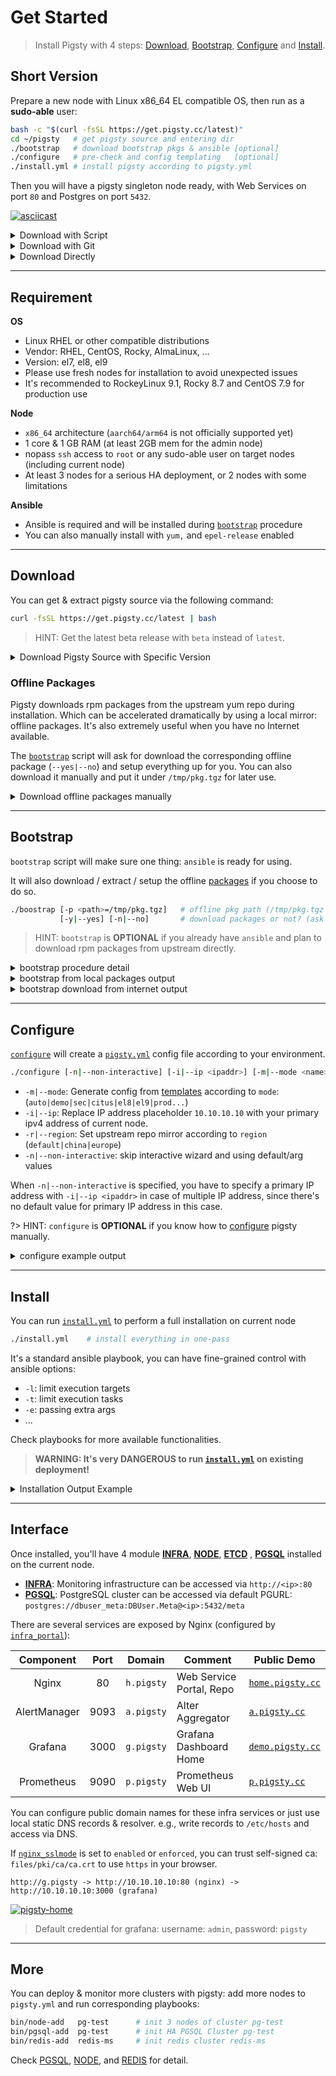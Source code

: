 # Get Started

> Install Pigsty with 4 steps: [Download](#download), [Bootstrap](#bootstrap), [Configure](#configure) and [Install](#install).


## Short Version

Prepare a new node with Linux x86_64 EL compatible OS, then run as a **sudo-able** user:

```bash
bash -c "$(curl -fsSL https://get.pigsty.cc/latest)"  
cd ~/pigsty   # get pigsty source and entering dir
./bootstrap   # download bootstrap pkgs & ansible [optional]
./configure   # pre-check and config templating   [optional] 
./install.yml # install pigsty according to pigsty.yml
```

Then you will have a pigsty singleton node ready, with Web Services on port `80` and Postgres on port `5432`.

[![asciicast](https://asciinema.org/a/566220.svg)](https://asciinema.org/a/566220)


<details><summary>Download with Script</summary>

```bash
$ curl https://get.pigsty.cc/latest | bash
...
[Checking] ===========================================
[ OK ] SOURCE from CDN due to GFW
FROM CDN    : bash -c "$(curl -fsSL https://get.pigsty.cc/latest)"
FROM GITHUB : bash -c "$(curl -fsSL https://raw.githubusercontent.com/Vonng/pigsty/master/bin/latest)"
[Downloading] ===========================================
[ OK ] download pigsty source code from CDN
[ OK ] $ curl -SL https://get.pigsty.cc/v2.4.1/pigsty-v2.4.1.tgz
...
MD5: d5dc4a51efc81932a03d7c010d0d5d64  /tmp/pigsty-v2.4.1.tgz
[Extracting] ===========================================
[ OK ] extract '/tmp/pigsty-v2.4.1.tgz' to '/home/vagrant/pigsty'
[ OK ] $ tar -xf /tmp/pigsty-v2.4.1.tgz -C ~;
[Reference] ===========================================
Official Site:   https://pigsty.cc
Get Started:     https://doc.pigsty.cc/#/INSTALL
Documentation:   https://doc.pigsty.cc
Github Repo:     https://github.com/Vonng/pigsty
Public Demo:     https://demo.pigsty.cc
[Proceeding] ===========================================
cd ~/pigsty      # entering pigsty home directory before proceeding
./bootstrap      # install ansible & download the optional offline packages
./configure      # preflight-check and generate config according to your env
./install.yml    # install pigsty on this node and init it as the admin node
[ OK ] ~/pigsty is ready to go now!
```

</details>


<details><summary>Download with Git</summary>

You can also download pigsty source with `git`, don't forget to check out a specific version.

```bash
git clone https://github.com/Vonng/pigsty;
cd pigsty; git checkout v2.4.1
```

</details>


<details><summary>Download Directly</summary>

You can also download pigsty source & offline pkgs directly from GitHub release page. 

```bash
# get from GitHub
bash -c "$(curl -fsSL https://raw.githubusercontent.com/Vonng/pigsty/master/bin/get)"

# or download tarball directly with curl
curl -L https://github.com/Vonng/pigsty/releases/download/v2.4.1/pigsty-v2.4.1.tgz -o ~/pigsty.tgz                 # SRC
curl -L https://github.com/Vonng/pigsty/releases/download/v2.4.1/pigsty-pkg-v2.4.1.el9.x86_64.tgz -o /tmp/pkg.tgz  # EL9
curl -L https://github.com/Vonng/pigsty/releases/download/v2.4.1/pigsty-pkg-v2.4.1.el8.x86_64.tgz -o /tmp/pkg.tgz  # EL8
curl -L https://github.com/Vonng/pigsty/releases/download/v2.4.1/pigsty-pkg-v2.4.1.el7.x86_64.tgz -o /tmp/pkg.tgz  # EL7
```

</details>




-----------------------

## Requirement

**OS**

* Linux RHEL or other compatible distributions
* Vendor: RHEL, CentOS, Rocky, AlmaLinux, ...
* Version: el7, el8, el9
* Please use fresh nodes for installation to avoid unexpected issues 
* It's recommended to RockeyLinux 9.1, Rocky 8.7 and CentOS 7.9 for production use

**Node**

* `x86_64` architecture (`aarch64/arm64` is not officially supported yet)
* 1 core & 1 GB RAM (at least 2GB mem for the admin node)
* nopass `ssh` access to `root` or any sudo-able user on target nodes (including current node)
* At least 3 nodes for a serious HA deployment, or 2 nodes with some limitations

**Ansible**

* Ansible is required and will be installed during [`bootstrap`](#bootstrap) procedure
* You can also manually install with `yum,` and `epel-release` enabled



-----------------------

## Download

You can get & extract pigsty source via the following command:

```bash
curl -fsSL https://get.pigsty.cc/latest | bash
```

> HINT: Get the latest beta release with `beta` instead of `latest`.


<details><summary>Download Pigsty Source with Specific Version</summary>

If you want to download a specific version, use the following URLs:

```bash
VERSION=v2.4.1
https://github.com/Vonng/pigsty/releases/download/${VERSION}/pigsty-${VERSION}.tgz
```

For example, Pigsty v2.4.1 source can be acquired with:

```bash 
curl -L https://github.com/Vonng/pigsty/releases/download/v2.4.1/pigsty-v2.4.1.tgz -o ~/pigsty.tgz
curl -L https://get.pigsty.cc/v2.4.1/pigsty-v2.4.1.tgz -o ~/pigsty.tgz   # China CDN Mirror
```

</details>


### Offline Packages

Pigsty downloads rpm packages from the upstream yum repo during installation.
Which can be accelerated dramatically by using a local mirror: offline packages.
It's also extremely useful when you have no Internet available.

The [`bootstrap`](#bootstrap) script will ask for download the corresponding offline package (`--yes|--no`) and setup everything up for you.
You can also download it manually and put it under `/tmp/pkg.tgz` for later use.

<details><summary>Download offline packages manually</summary>

```bash
VERSION=v2.4.1
OS_VERSION=$(rpm -q --qf "%{VERSION}" $(rpm -q --whatprovides redhat-release) | grep -o '^[^.]\+')
ARCH=$(uname -m)
FILENAME=pigsty-pkg-${VERSION}.el${OS_VERSION}.${ARCH}.tgz
PKG_URL="https://github.com/Vonng/pigsty/releases/download/${VERSION}/${FILENAME}"
echo ${PKG_URL} && curl -L ${PKG_URL} -o /tmp/pkg.tgz
```

For example, Pigsty v2.4.1 on EL7.x86_64 will have the following packages:

```bash
curl -L https://github.com/Vonng/pigsty/releases/download/v2.4.1/pigsty-pkg-v2.4.1.el7.x86_64.tgz  -o /tmp/pkg.tgz
curl -L https://get.pigsty.cc/v2.4.1/pigsty-pkg-v2.4.1.el7.x86_64.tgz -o /tmp/pkg.tgz  # China CDN Mirror
```

> Not all combinations of OS and architecture are supported yet. Please check the official release page.

</details>









-----------------------

## Bootstrap

`bootstrap` script will make sure one thing: `ansible` is ready for using. 

It will also download / extract / setup the offline [packages](#offline-packagess) if you choose to do so.

```bash
./boostrap [-p <path>=/tmp/pkg.tgz]   # offline pkg path (/tmp/pkg.tgz by default)
           [-y|--yes] [-n|--no]       # download packages or not? (ask by default)
```

> HINT: `bootstrap` is **OPTIONAL** if you already have `ansible` and plan to download rpm packages from upstream directly.

<details><summary>bootstrap procedure detail</summary>

1. Check preconditions

2. Check local repo exists ?
   * Y -> create `/etc/yum.repos.d/pigsty-local.repo` to enable it
   * N -> Download offline package from the Internet? 
     * Y -> Download from Github / CDN and extract & enable it
     * N -> Add basic os upstream repo file manually ?
          * Y -> add according to region / releasever
          * N -> leave it to user's default configuration
  * Now we have an available repo for installing ansible
    * Precedence: local `pkg.tgz` > downloaded `pkg.tgz` > upstream > user provide

3. install boot utils from the available repo
   * el7,8,9: `ansible createrepo_c unzip wget yum-utils sshpass`
   * el8 extra: `ansible python3.11-jmespath createrepo_c unzip wget dnf-utils sshpass modulemd-tools`
   * el9 extra: `ansible python3.11-jmespath createrepo_c unzip wget dnf-utils sshpass modulemd-tools`
4. Check ansible availability.

</details>


<details><summary>bootstrap from local packages output</summary>

If `/tmp/pkg.tgz` already exists, bootstrap will use it directly:

```bash
bootstrap pigsty v2.4.1 begin
[ OK ] region = china
[ OK ] kernel = Linux
[ OK ] machine = x86_64
[ OK ] release = 7.9.2009
[ OK ] sudo = vagrant ok
[ OK ] cache = /tmp/pkg.tgz exists
[ OK ] repo = extract from /tmp/pkg.tgz
[ OK ] repo file = use /etc/yum.repos.d/pigsty-local.repo
[ OK ] repo cache = created
[ OK ] install el7 utils
....(yum install ansible output)
[ OK ] ansible = ansible 2.9.27
[ OK ] boostrap pigsty complete
proceed with ./configure
```

</details>

<details><summary>bootstrap download from internet output</summary>

Download `pkg.tgz` from GitHub and extract it:

```bash
bootstrap pigsty v2.4.1 begin
[ OK ] region = china
[ OK ] kernel = Linux
[ OK ] machine = x86_64
[ OK ] release = 7.9.2009
[ OK ] sudo = vagrant ok
[ IN ] Cache /tmp/pkg.tgz not exists, download? (y/n):
=> y
[ OK ] download from Github https://get.pigsty.cc/v2.4.1/pigsty-pkg-v2.4.1.el7.x86_64.tgz to /tmp/pkg.tgz
  % Total    % Received % Xferd  Average Speed   Time    Time     Time  Current
                                 Dload  Upload   Total   Spent    Left  Speed
100  913M  100  913M    0     0   661k      0  0:23:33  0:23:33 --:--:--  834k
[ OK ] repo = extract from /tmp/pkg.tgz
[ OK ] repo file = use /etc/yum.repos.d/pigsty-local.repo
[ OK ] repo cache = created
[ OK ] install el7 utils
...... (yum install createrepo_c sshpass unzip output) 
==================================================================================================================
 Package                        Arch                Version                       Repository                 Size
==================================================================================================================
Installing:
 createrepo_c                   x86_64              0.10.0-20.el7                 pigsty-local               65 k
 sshpass                        x86_64              1.06-2.el7                    pigsty-local               21 k
 unzip                          x86_64              6.0-24.el7_9                  pigsty-local              172 k
Installing for dependencies:
 createrepo_c-libs              x86_64              0.10.0-20.el7                 pigsty-local               89 k

Transaction Summary
==================================================================================================================
...... (yum install ansible output)
==================================================================================================================
 Package                                      Arch            Version                 Repository             Size
==================================================================================================================
Installing:
 ansible                                      noarch          2.9.27-1.el7            pigsty-local           17 M
Installing for dependencies:
 PyYAML                                       x86_64          3.10-11.el7             pigsty-local          153 k
 libyaml                                      x86_64          0.1.4-11.el7_0          pigsty-local           55 k
 python-babel                                 noarch          0.9.6-8.el7             pigsty-local          1.4 M
 python-backports                             x86_64          1.0-8.el7               pigsty-local          5.8 k
 python-backports-ssl_match_hostname          noarch          3.5.0.1-1.el7           pigsty-local           13 k
 python-cffi                                  x86_64          1.6.0-5.el7             pigsty-local          218 k
 python-enum34                                noarch          1.0.4-1.el7             pigsty-local           52 k
 python-idna                                  noarch          2.4-1.el7               pigsty-local           94 k
 python-ipaddress                             noarch          1.0.16-2.el7            pigsty-local           34 k
 python-jinja2                                noarch          2.7.2-4.el7             pigsty-local          519 k
 python-markupsafe                            x86_64          0.11-10.el7             pigsty-local           25 k
 python-paramiko                              noarch          2.1.1-9.el7             pigsty-local          269 k
 python-ply                                   noarch          3.4-11.el7              pigsty-local          123 k
 python-pycparser                             noarch          2.14-1.el7              pigsty-local          104 k
 python-setuptools                            noarch          0.9.8-7.el7             pigsty-local          397 k
 python-six                                   noarch          1.9.0-2.el7             pigsty-local           29 k
 python2-cryptography                         x86_64          1.7.2-2.el7             pigsty-local          502 k
 python2-httplib2                             noarch          0.18.1-3.el7            pigsty-local          125 k
 python2-jmespath                             noarch          0.9.4-2.el7             pigsty-local           41 k
 python2-pyasn1                               noarch          0.1.9-7.el7             pigsty-local          100 k

Transaction Summary
==================================================================================================================
...
Complete!
[ OK ] ansible = ansible 2.9.27
[ OK ] boostrap pigsty complete
proceed with ./configure
```

</details>





-----------------------

## Configure

[`configure`](Config) will create a [`pigsty.yml`](https://github.com/Vonng/pigsty/blob/master/pigsty.yml) config file according to your environment.

```bash
./configure [-n|--non-interactive] [-i|--ip <ipaddr>] [-m|--mode <name>] [-r|--region <default|china|europe>]
```

* `-m|--mode`: Generate config from [templates](https://github.com/Vonng/pigsty/tree/master/files/pigsty) according to `mode`: (`auto|demo|sec|citus|el8|el9|prod...`)
* `-i|--ip`: Replace IP address placeholder `10.10.10.10` with your primary ipv4 address of current node.
* `-r|--region`: Set upstream repo mirror according to `region` (`default|china|europe`)
* `-n|--non-interactive`: skip interactive wizard and using default/arg values

When `-n|--non-interactive` is specified, you have to specify a primary IP address with `-i|--ip <ipaddr>` in case of multiple IP address, since there's no default value for primary IP address in this case.

?> HINT: `configure` is **OPTIONAL** if you know how to [configure](CONFIG.md) pigsty manually.


<details><summary>configure example output</summary>

```bash
[vagrant@meta pigsty]$ ./configure
configure pigsty v2.4.1 begin
[ OK ] region = china
[ OK ] kernel = Linux
[ OK ] machine = x86_64
[ OK ] sudo = vagrant ok
[ OK ] ssh = vagrant@127.0.0.1 ok
[WARN] Multiple IP address candidates found:
    (1) 10.0.2.15	    inet 10.0.2.15/24 brd 10.0.2.255 scope global noprefixroute dynamic eth0
    (2) 10.10.10.10	    inet 10.10.10.10/24 brd 10.10.10.255 scope global noprefixroute eth1
[ OK ] primary_ip = 10.10.10.10 (from demo)
[ OK ] admin = vagrant@10.10.10.10 ok
[ OK ] mode = demo (vagrant demo)
[ OK ] config = demo @ 10.10.10.10
[ OK ] ansible = ansible 2.9.27
[ OK ] configure pigsty done
proceed with ./install.yml
```

</details>





-----------------------

## Install

You can run [`install.yml`](https://github.com/Vonng/pigsty/blob/master/pigsty.yml) to perform a full installation on current node

```bash
./install.yml    # install everything in one-pass
```

It's a standard ansible playbook, you can have fine-grained control with ansible options:

* `-l`: limit execution targets
* `-t`: limit execution tasks
* `-e`: passing extra args
* ...

Check playbooks for more available functionalities.

> **WARNING: It's very DANGEROUS to run [`install.yml`](https://github.com/Vonng/pigsty/blob/master/install.yml) on existing deployment!**


<details><summary>Installation Output Example</summary>

```bash
[vagrant@meta pigsty]$ ./install.yml

PLAY [IDENTITY] ********************************************************************************************************************************

TASK [node_id : get node fact] *****************************************************************************************************************
changed: [10.10.10.12]
changed: [10.10.10.11]
changed: [10.10.10.13]
changed: [10.10.10.10]
...
...
PLAY RECAP **************************************************************************************************************************************************************************
10.10.10.10                : ok=288  changed=215  unreachable=0    failed=0    skipped=64   rescued=0    ignored=0
10.10.10.11                : ok=263  changed=194  unreachable=0    failed=0    skipped=88   rescued=0    ignored=1
10.10.10.12                : ok=263  changed=194  unreachable=0    failed=0    skipped=88   rescued=0    ignored=1
10.10.10.13                : ok=153  changed=121  unreachable=0    failed=0    skipped=53   rescued=0    ignored=1
localhost                  : ok=3    changed=0    unreachable=0    failed=0    skipped=4    rescued=0    ignored=0
```

</details>




-----------------------

## Interface

Once installed, you'll have 4 module [**INFRA**](INFRA.md), [**NODE**](NODE.md), [**ETCD**](ETCD.md) , [**PGSQL**](PGSQL.md) installed on the current node. 

* [**INFRA**](INFRA.md): Monitoring infrastructure can be accessed via `http://<ip>:80`
* [**PGSQL**](PGSQL.md): PostgreSQL cluster can be accessed via default PGURL: `postgres://dbuser_meta:DBUser.Meta@<ip>:5432/meta`

There are several services are exposed by Nginx (configured by [`infra_portal`](PARAM.md#infra_portal)):

|  Component   | Port |   Domain   | Comment                  | Public Demo                               |
|:------------:|:----:|:----------:|--------------------------|-------------------------------------------|
|    Nginx     |  80  | `h.pigsty` | Web Service Portal, Repo | [`home.pigsty.cc`](http://home.pigsty.cc) |
| AlertManager | 9093 | `a.pigsty` | Alter Aggregator         | [`a.pigsty.cc`](http://a.pigsty.cc)       |
|   Grafana    | 3000 | `g.pigsty` | Grafana Dashboard Home   | [`demo.pigsty.cc`](https://demo.pigsty.cc) |
|  Prometheus  | 9090 | `p.pigsty` | Prometheus Web UI        | [`p.pigsty.cc`](http://p.pigsty.cc)       |

You can configure public domain names for these infra services or just use local static DNS records & resolver.
e.g., write records to `/etc/hosts` and access via DNS.

If [`nginx_sslmode`](PARAM.md#nginx_sslmode) is set to `enabled` or `enforced`, you can trust self-signed ca: `files/pki/ca/ca.crt` to use `https` in your browser.

```
http://g.pigsty ️-> http://10.10.10.10:80 (nginx) -> http://10.10.10.10:3000 (grafana)
```

[![pigsty-home](https://github.com/Vonng/pigsty/assets/8587410/dec59092-14bc-47ab-baac-99c86643c9b7)](https://demo.pigsty.cc)

> Default credential for grafana: username: `admin`, password: `pigsty`



-----------------------

## More

You can deploy & monitor more clusters with pigsty: add more nodes to `pigsty.yml` and run corresponding playbooks:

```bash
bin/node-add   pg-test      # init 3 nodes of cluster pg-test
bin/pgsql-add  pg-test      # init HA PGSQL Cluster pg-test
bin/redis-add  redis-ms     # init redis cluster redis-ms
```

Check [PGSQL](PGSQL.md), [NODE](NODE.md), and [REDIS](REDIS.md) for detail.
